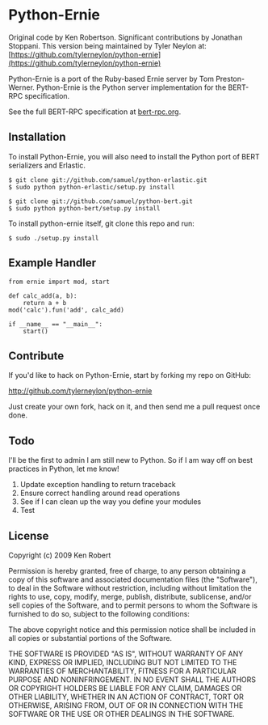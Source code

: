 Python-Ernie
============

Original code by Ken Robertson.
Significant contributions by Jonathan Stoppani.
This version being maintained by Tyler Neylon at:
[https://github.com/tylerneylon/python-ernie](https://github.com/tylerneylon/python-ernie)

Python-Ernie is a port of the Ruby-based Ernie server by Tom Preston-Werner.  Python-Ernie is the Python server implementation for the BERT-RPC specification.

See the full BERT-RPC specification at [bert-rpc.org](http://bert-rpc.org).


Installation
------------

To install Python-Ernie, you will also need to install the Python port of BERT serializers and Erlastic.

    $ git clone git://github.com/samuel/python-erlastic.git
    $ sudo python python-erlastic/setup.py install
    
    $ git clone git://github.com/samuel/python-bert.git
    $ sudo python python-bert/setup.py install

To install python-ernie itself, git clone this repo and run:

    $ sudo ./setup.py install


Example Handler
---------------

    from ernie import mod, start
    
    def calc_add(a, b):
        return a + b
    mod('calc').fun('add', calc_add)
    
    if __name__ == "__main__":
        start()


Contribute
----------

If you'd like to hack on Python-Ernie, start by forking my repo on GitHub:

http://github.com/tylerneylon/python-ernie

Just create your own fork, hack on it, and then send me a pull request once done.


Todo
---------

I'll be the first to admin I am still new to Python.  So if I am way off on best practices in Python, let me know!

1. Update exception handling to return traceback
1. Ensure correct handling around read operations
1. See if I can clean up the way you define your modules
1. Test


License
---------

Copyright (c) 2009 Ken Robert

Permission is hereby granted, free of charge, to any person obtaining
a copy of this software and associated documentation files (the
"Software"), to deal in the Software without restriction, including
without limitation the rights to use, copy, modify, merge, publish,
distribute, sublicense, and/or sell copies of the Software, and to
permit persons to whom the Software is furnished to do so, subject to
the following conditions:

The above copyright notice and this permission notice shall be
included in all copies or substantial portions of the Software.

THE SOFTWARE IS PROVIDED "AS IS", WITHOUT WARRANTY OF ANY KIND,
EXPRESS OR IMPLIED, INCLUDING BUT NOT LIMITED TO THE WARRANTIES OF
MERCHANTABILITY, FITNESS FOR A PARTICULAR PURPOSE AND
NONINFRINGEMENT. IN NO EVENT SHALL THE AUTHORS OR COPYRIGHT HOLDERS BE
LIABLE FOR ANY CLAIM, DAMAGES OR OTHER LIABILITY, WHETHER IN AN ACTION
OF CONTRACT, TORT OR OTHERWISE, ARISING FROM, OUT OF OR IN CONNECTION
WITH THE SOFTWARE OR THE USE OR OTHER DEALINGS IN THE SOFTWARE.
